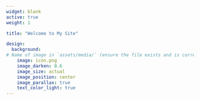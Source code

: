 ```yaml
---
widget: blank
active: true
weight: 1

title: "Welcome to My Site"

design:
  background:
# Name of image in `assets/media/` (ensure the file exists and is correctly referenced)
    image: icon.png
    image_darken: 0.6
    image_size: actual
    image_position: center
    image_parallax: true
    text_color_light: true
---
```

